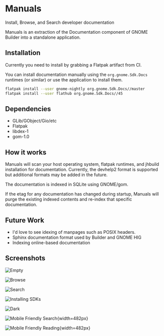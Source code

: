 # Manuals

Install, Browse, and Search developer documentation

Manuals is an extraction of the Documentation component of GNOME Builder
into a standalone application.

## Installation

Currently you need to install by grabbing a Flatpak artifact from CI.

You can install documentation manually using the `org.gnome.Sdk.Docs`
runtimes (or similar) or use the application to install them.

```sh
flatpak install --user gnome-nightly org.gnome.Sdk.Docs//master
flatpak install --user flathub org.gnome.Sdk.Docs//45
```

## Dependencies

 * GLib/GObject/Gio/etc
 * Flatpak
 * libdex-1
 * gom-1.0

## How it works

Manuals will scan your host operating system, flatpak runtimes, and jhbuild
installation for documentation. Currently, the devhelp2 format is supported
but additional formats may be added in the future.

The documentation is indexed in SQLite using GNOME/gom.

If the etag for any documentation has changed during startup, Manuals will
purge the existing indexed contents and re-index that specific documentation.

## Future Work

 * I'd love to see idexing of manpages such as POSIX headers.
 * Sphinx documentation format used by Builder and GNOME HIG
 * Indexing online-based documentation

## Screenshots

![Empty](https://gitlab.gnome.org/GNOME/manuals/-/raw/main/data/screenshots/empty.png)

![Browse](https://gitlab.gnome.org/GNOME/manuals/-/raw/main/data/screenshots/browse.png)

![Search](https://gitlab.gnome.org/GNOME/manuals/-/raw/main/data/screenshots/search.png)

![Installing SDKs](https://gitlab.gnome.org/GNOME/manuals/-/raw/main/data/screenshots/install.png)

![Dark](https://gitlab.gnome.org/GNOME/manuals/-/raw/main/data/screenshots/dark.png)

![Mobile Friendly Search](https://gitlab.gnome.org/GNOME/manuals/-/raw/main/data/screenshots/mobile-search.png){width=482px}

![Mobile Friendly Reading](https://gitlab.gnome.org/GNOME/manuals/-/raw/main/data/screenshots/mobile-display.png){width=482px}
